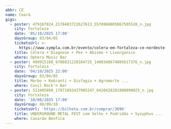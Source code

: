 ```yaml
---
abbr: CE
name: Ceará
gigs:
  - poster: 479187824_2178483722627613_5570968005867505520_n.jpg
    city: Fortaleza
    date: '05/10/2025 17:00'
    daysGroup: 03/04/05
    ticketsUrl: >-
      https://www.sympla.com.br/evento/colera-em-fortaleza-ce-nordeste-tour-2025-ophera-music-bar/2839985
    title: Cólera + Diagnose + Pex + Abismo + Lixorganico
    where: Ophera Music Bar
  - poster: 499915168_9786831228104725_1400348674805617376_n.jpg
    city: Fortaleza
    date: '04/10/2025 22:00'
    daysGroup: 03/04/05
    title: Morbo + Kebranti + Disfagia + Agromorte ...
    where: Covil Rock'n Bar
  - poster: 513405050_17971893437905247_6420428281908090025_n.jpg
    city: Fortaleza
    date: '10/08/2025 17:00'
    daysGroup: 08/09/10
    ticketsUrl: 'https://bilheto.com.br/comprar/3696'
    title: UNDERGROUND METAL FEST com Velho + Podridão + Sysyphus ...
    where: Casarão Benfica
---
```


